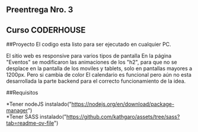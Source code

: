 ## Preentrega Nro. 3
## Curso CODERHOUSE

##Proyecto 
El codigo esta listo para ser ejecutado en cualquier PC.

El sitio web es responsive para varios tipos de pantalla
En la página "Eventos" se modificaron las animaciones de los "h2", para que no se desplace en la pantalla de los moviles y tablets, solo en pantallas mayores a 1200px. Pero si cambia de color
El calendario es funcional pero aún no esta desarrollada la parte backend para el correcto funcionamiento de la idea.

##Requisitos

*Tener nodeJS instalado("https://nodejs.org/en/download/package-manager") <br>
*Tener SASS instalado("https://github.com/kathgaro/assets/tree/sass?tab=readme-ov-file")

